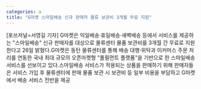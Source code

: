 ```yaml
---
categories: a
title: "G마켓 스마일배송 신규 판매자 물류 보관비 3개월 무료 지원"
---
```

[포쓰저널=서영길 기자] G마켓은 익일배송·휴일배송·새벽배송 등에서 서비스를 제공하는 "스마일배송" 신규 판매자를 대상으로 물류센터 뮬품 보관비를 3개월 간 무료로 지원한다고 26일 밝혔다.G마켓은 동탄 물류센터를 통해 배송 대행·위탁과 이커머스 주문 처리를 연동한 국내 최대 규모의 오픈마켓형 "풀필먼트 플랫폼"을 기반으로 한 스마일배송 서비스를 선보이고 있다.스마일배송 서비스가 적용되는 상품을 판매하기 위해 판매자들은 서비스 가입 후 물류센터에 판매 물품 보관 시 보관비 등 일부 비용을 부담하고 G마켓에서 배송 서비스 전반을 제공